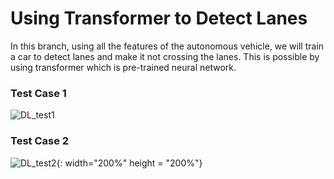 # Using Transformer to Detect Lanes

In this branch, using all the features of the autonomous vehicle, we will train a car to detect lanes and make it not crossing the lanes. This is possible by using transformer which is pre-trained neural network. 

### Test Case 1
![DL_test1](showcase/DL_test1.gif|width=200%)

### Test Case 2
![DL_test2](showcase/DL_test2.gif){: width="200%" height = "200%"}
